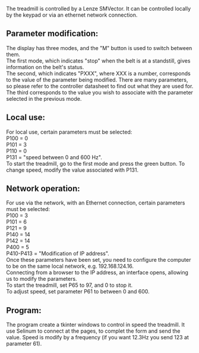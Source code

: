 The treadmill is controlled by a Lenze SMVector. It can be controlled locally by the keypad or via an ethernet network connection.

## Parameter modification:
The display has three modes, and the "M" button is used to switch between them.   
The first mode, which indicates "stop" when the belt is at a standstill, gives information on the belt's status.  
The second, which indicates "PXXX", where XXX is a number, corresponds to the value of the parameter being modified. There are many parameters, so please refer to the controller datasheet to find out what they are used for.   
The third corresponds to the value you wish to associate with the parameter selected in the previous mode.  

## Local use:
For local use, certain parameters must be selected:  
P100 = 0  
P101 = 3  
P110 = 0  
P131 = "speed between 0 and 600 Hz".  
To start the treadmill, go to the first mode and press the green button.
To change speed, modify the value associated with P131.

## Network operation:
For use via the network, with an Ethernet connection, certain parameters must be selected:  
P100 = 3  
P101 = 6  
P121 = 9  
P140 = 14  
P142 = 14  
P400 = 5  
P410-P413 = "Modification of IP address".  
Once these parameters have been set, you need to configure the computer to be on the same local network, e.g. 192.168.124.16.  
Connecting from a browser to the IP address, an interface opens, allowing us to modify the parameters.  
To start the treadmill, set P65 to 97, and 0 to stop it.  
To adjust speed, set parameter P61 to between 0 and 600.

## Program:
The program create a tkinter windows to control in speed the treadmill. 
It use Selinum to connect at the pages, to complet the form and send the value.
Speed is modify by a frequency (if you want 12.3Hz you send 123 at parameter 61).
